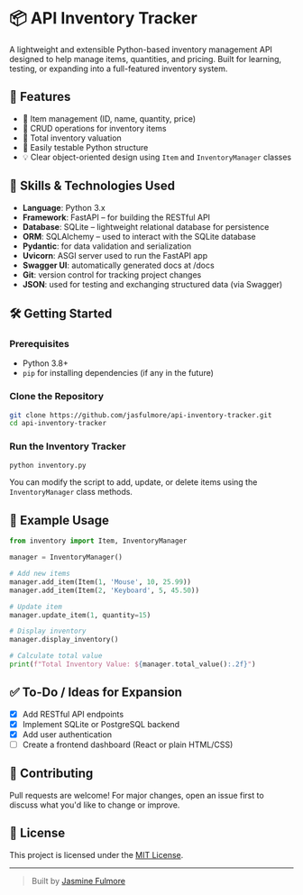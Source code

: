 # 📦 API Inventory Tracker

A lightweight and extensible Python-based inventory management API designed to help manage items, quantities, and pricing. Built for learning, testing, or expanding into a full-featured inventory system.

## 🚀 Features

- 📘 Item management (ID, name, quantity, price)
- 🔄 CRUD operations for inventory items
- 🧮 Total inventory valuation
- 🧪 Easily testable Python structure
- 💡 Clear object-oriented design using `Item` and `InventoryManager` classes

## 🧠 Skills & Technologies Used
- **Language**: Python 3.x
- **Framework**: FastAPI – for building the RESTful API
- **Database**: SQLite – lightweight relational database for persistence
- **ORM**: SQLAlchemy – used to interact with the SQLite database
- **Pydantic**: for data validation and serialization
- **Uvicorn**: ASGI server used to run the FastAPI app
- **Swagger UI**: automatically generated docs at /docs
- **Git**: version control for tracking project changes
- **JSON**: used for testing and exchanging structured data (via Swagger)


## 🛠️ Getting Started

### Prerequisites

- Python 3.8+
- `pip` for installing dependencies (if any in the future)

### Clone the Repository

```bash
git clone https://github.com/jasfulmore/api-inventory-tracker.git
cd api-inventory-tracker
````

### Run the Inventory Tracker

```bash
python inventory.py
```

You can modify the script to add, update, or delete items using the `InventoryManager` class methods.

## 🧪 Example Usage

```python
from inventory import Item, InventoryManager

manager = InventoryManager()

# Add new items
manager.add_item(Item(1, 'Mouse', 10, 25.99))
manager.add_item(Item(2, 'Keyboard', 5, 45.50))

# Update item
manager.update_item(1, quantity=15)

# Display inventory
manager.display_inventory()

# Calculate total value
print(f"Total Inventory Value: ${manager.total_value():.2f}")
```

## ✅ To-Do / Ideas for Expansion

* [X] Add RESTful API endpoints
* [X] Implement SQLite or PostgreSQL backend
* [X] Add user authentication
* [ ] Create a frontend dashboard (React or plain HTML/CSS)

## 🤝 Contributing

Pull requests are welcome! For major changes, open an issue first to discuss what you'd like to change or improve.

## 📜 License

This project is licensed under the [MIT License](LICENSE).

---

> Built by [Jasmine Fulmore](https://github.com/jasfulmore)
